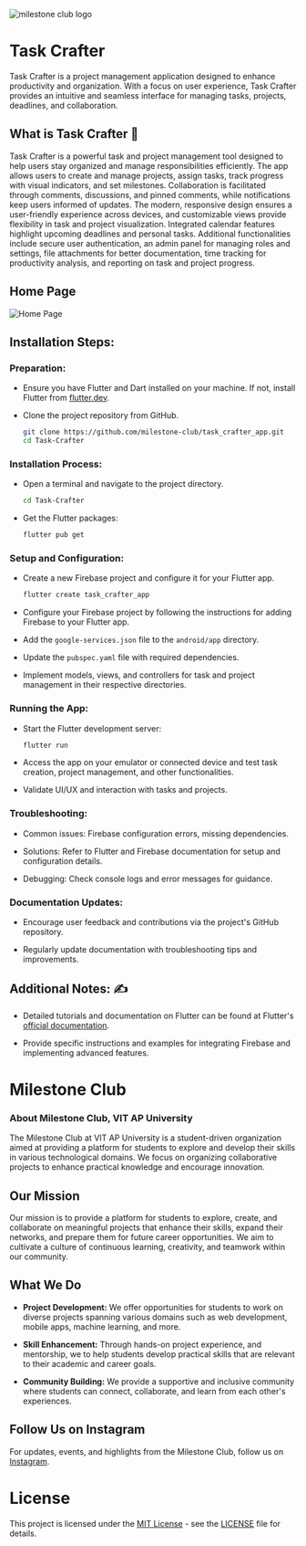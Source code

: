 ![milestone club logo](https://github.com/SohaSk/DataVisualizer/assets/94692989/67dd395d-98a6-4ad3-908e-31d164dbfe3e)

# Task Crafter

Task Crafter is a project management application designed to enhance productivity and organization. With a focus on user experience, Task Crafter provides an intuitive and seamless interface for managing tasks, projects, deadlines, and collaboration.

## What is Task Crafter 🤔

Task Crafter is a powerful task and project management tool designed to help users stay organized and manage responsibilities efficiently. The app allows users to create and manage projects, assign tasks, track progress with visual indicators, and set milestones. Collaboration is facilitated through comments, discussions, and pinned comments, while notifications keep users informed of updates. The modern, responsive design ensures a user-friendly experience across devices, and customizable views provide flexibility in task and project visualization. Integrated calendar features highlight upcoming deadlines and personal tasks. Additional functionalities include secure user authentication, an admin panel for managing roles and settings, file attachments for better documentation, time tracking for productivity analysis, and reporting on task and project progress.

## Home Page

![Home Page](assets/images/homepage_screenshot.png) 

## Installation Steps:


### **Preparation:**

- Ensure you have Flutter and Dart installed on your machine. If not, install Flutter from [flutter.dev](https://flutter.dev/docs/get-started/install).
- Clone the project repository from GitHub.

   ```bash
   git clone https://github.com/milestone-club/task_crafter_app.git
   cd Task-Crafter


### **Installation Process:**

- Open a terminal and navigate to the project directory.

    ```bash
    cd Task-Crafter

- Get the Flutter packages:

    ```bash
    flutter pub get


### **Setup and Configuration:**

- Create a new Firebase project and configure it for your Flutter app.

    ```bash
    flutter create task_crafter_app

- Configure your Firebase project by following the instructions for adding Firebase to your Flutter app.

- Add the `google-services.json` file to the `android/app` directory.

- Update the `pubspec.yaml` file with required dependencies.

- Implement models, views, and controllers for task and project management in their respective directories.


### **Running the App:**

- Start the Flutter development server:

    ````bash
    flutter run
    
- Access the app on your emulator or connected device and test task creation, project management, and other functionalities.

- Validate UI/UX and interaction with tasks and projects.


### **Troubleshooting:**

- Common issues: Firebase configuration errors, missing dependencies.

- Solutions: Refer to Flutter and Firebase documentation for setup and configuration details.

- Debugging: Check console logs and error messages for guidance.
   


### **Documentation Updates:**

- Encourage user feedback and contributions via the project's GitHub repository.

- Regularly update documentation with troubleshooting tips and improvements.


## **Additional Notes:** ✍️

- Detailed tutorials and documentation on Flutter can be found at Flutter's [official documentation](https://docs.flutter.dev/).

- Provide specific instructions and examples for integrating Firebase and implementing advanced features.
   

# Milestone Club

### About Milestone Club, VIT AP University

The Milestone Club at VIT AP University is a student-driven organization aimed at providing a platform for students to explore and develop their skills in various technological domains. We focus on organizing collaborative projects to enhance practical knowledge and encourage innovation.

## Our Mission 

Our mission is to provide a platform for students to explore, create, and collaborate on meaningful projects that enhance their skills, expand their networks, and prepare them for future career opportunities. We aim to cultivate a culture of continuous learning, creativity, and teamwork within our community.

## What We Do

- **Project Development:** We offer opportunities for students to work on diverse projects spanning various domains such as web development, mobile apps, machine learning, and more.
  
- **Skill Enhancement:** Through hands-on project experience, and mentorship, we  to help students develop practical skills that are relevant to their academic and career goals.
  
- **Community Building:** We provide a supportive and inclusive community where students can connect, collaborate, and learn from each other's experiences.


## Follow Us on Instagram

For updates, events, and highlights from the Milestone Club, follow us on [Instagram](https://www.instagram.com/milestone_club_vitap/).

# License

This project is licensed under the [MIT License](https://github.com/milestone-club/task_crafter_app?tab=MIT-1-ov-file#) - see the [LICENSE](https://github.com/milestone-club/task_crafter_app/blob/main/LICENSE.md) file for details.




